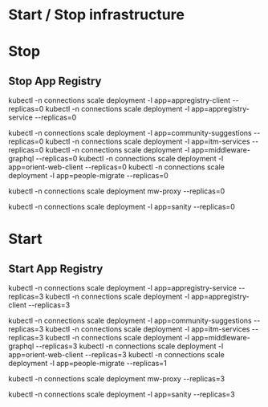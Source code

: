 Start / Stop infrastructure
===========================

# Stop

## Stop App Registry

kubectl -n connections scale deployment -l app=appregistry-client --replicas=0 
kubectl -n connections scale deployment -l app=appregistry-service --replicas=0

kubectl -n connections scale deployment -l app=community-suggestions --replicas=0 
kubectl -n connections scale deployment -l app=itm-services --replicas=0 
kubectl -n connections scale deployment -l app=middleware-graphql --replicas=0 
kubectl -n connections scale deployment -l app=orient-web-client --replicas=0 
kubectl -n connections scale deployment -l app=people-migrate --replicas=0 


kubectl -n connections scale deployment mw-proxy --replicas=0

kubectl -n connections scale deployment -l app=sanity --replicas=0


# Start

## Start App Registry

kubectl -n connections scale deployment -l app=appregistry-service --replicas=3
kubectl -n connections scale deployment -l app=appregistry-client --replicas=3
 
kubectl -n connections scale deployment -l app=community-suggestions --replicas=3 
kubectl -n connections scale deployment -l app=itm-services --replicas=3 
kubectl -n connections scale deployment -l app=middleware-graphql --replicas=3 
kubectl -n connections scale deployment -l app=orient-web-client --replicas=3 
kubectl -n connections scale deployment -l app=people-migrate --replicas=1 


kubectl -n connections scale deployment mw-proxy --replicas=3

kubectl -n connections scale deployment -l app=sanity --replicas=3